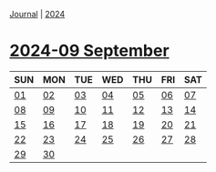 [Journal](Journal.md) | [2024](Brandon%27s%20notebook/Journal/2024/2024.md)
# [2024-09 September](Brandon%27s%20notebook/Journal/2024/2024-09%20September.md)

| SUN | MON | TUE | WED | THU | FRI | SAT |
|  ---  |  ---  |  ---  |  ---  |  ---  |  ---  |  ---  |
| [01](Brandon%27s%20notebook/Journal/2024/2024-09%20September/2024-09-01.md) | [02](Brandon%27s%20notebook/Journal/2024/2024-09%20September/2024-09-02.md) | [03](Brandon%27s%20notebook/Journal/2024/2024-09%20September/2024-09-03.md) | [04](Brandon%27s%20notebook/Journal/2024/2024-09%20September/2024-09-04.md) | [05](Brandon%27s%20notebook/Journal/2024/2024-09%20September/2024-09-05.md) | [06](Brandon%27s%20notebook/Journal/2024/2024-09%20September/2024-09-06.md) | [07](Brandon%27s%20notebook/Journal/2024/2024-09%20September/2024-09-07.md) |
| [08](Brandon%27s%20notebook/Journal/2024/2024-09%20September/2024-09-08.md) | [09](Brandon%27s%20notebook/Journal/2024/2024-09%20September/2024-09-09.md) | [10](Brandon%27s%20notebook/Journal/2024/2024-09%20September/2024-09-10.md) | [11](Brandon%27s%20notebook/Journal/2024/2024-09%20September/2024-09-11.md) | [12](Brandon%27s%20notebook/Journal/2024/2024-09%20September/2024-09-12.md) | [13](Brandon%27s%20notebook/Journal/2024/2024-09%20September/2024-09-13.md) | [14](Brandon%27s%20notebook/Journal/2024/2024-09%20September/2024-09-14.md) |
| [15](Brandon%27s%20notebook/Journal/2024/2024-09%20September/2024-09-15.md) | [16](Brandon%27s%20notebook/Journal/2024/2024-09%20September/2024-09-16.md) | [17](Brandon%27s%20notebook/Journal/2024/2024-09%20September/2024-09-17.md) | [18](Brandon%27s%20notebook/Journal/2024/2024-09%20September/2024-09-18.md) | [19](Brandon%27s%20notebook/Journal/2024/2024-09%20September/2024-09-19.md) | [20](Brandon%27s%20notebook/Journal/2024/2024-09%20September/2024-09-20.md) | [21](Brandon%27s%20notebook/Journal/2024/2024-09%20September/2024-09-21.md) |
| [22](Brandon%27s%20notebook/Journal/2024/2024-09%20September/2024-09-22.md) | [23](Brandon%27s%20notebook/Journal/2024/2024-09%20September/2024-09-23.md) | [24](Brandon%27s%20notebook/Journal/2024/2024-09%20September/2024-09-24.md) | [25](Brandon%27s%20notebook/Journal/2024/2024-09%20September/2024-09-25.md) | [26](Brandon%27s%20notebook/Journal/2024/2024-09%20September/2024-09-26.md) | [27](Brandon%27s%20notebook/Journal/2024/2024-09%20September/2024-09-27.md) | [28](Brandon%27s%20notebook/Journal/2024/2024-09%20September/2024-09-28.md) |
| [29](Brandon%27s%20notebook/Journal/2024/2024-09%20September/2024-09-29.md) | [30](Brandon%27s%20notebook/Journal/2024/2024-09%20September/2024-09-30.md) |    |    |    |    |    |


